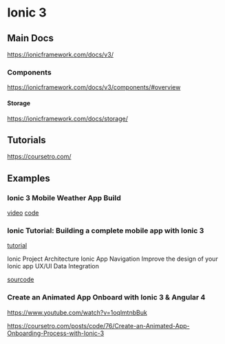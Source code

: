 # Ionic 3
## Main Docs
https://ionicframework.com/docs/v3/

### Components
https://ionicframework.com/docs/v3/components/#overview

#### Storage
https://ionicframework.com/docs/storage/

## Tutorials
https://coursetro.com/

## Examples
### Ionic 3 Mobile Weather App Build

[video](https://www.youtube.com/watch?v=qs2n_poLarc)
[code](https://github.com/bradtraversy/iweather)

### Ionic Tutorial: Building a complete mobile app with Ionic 3
[tutorial](https://ionicthemes.com/tutorials/about/building-a-complete-mobile-app-with-ionic-3)

Ionic Project Architecture
Ionic App Navigation
Improve the design of your Ionic app UX/UI
Data Integration

[sourcode](https://github.com/ionicthemes/building-a-complete-mobile-app-with-ionic-3)

### Create an Animated App Onboard with Ionic 3 & Angular 4
https://www.youtube.com/watch?v=1oqlmtnbBuk

https://coursetro.com/posts/code/76/Create-an-Animated-App-Onboarding-Process-with-Ionic-3

